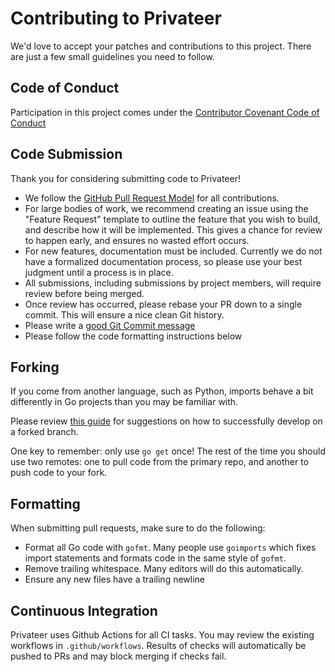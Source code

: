 # Contributing to Privateer

We'd love to accept your patches and contributions to this project. There are just a few small guidelines you need to follow.

## Code of Conduct

Participation in this project comes under the [Contributor Covenant Code of Conduct](./CODE_OF_CONDUCT.md)

## Code Submission

Thank you for considering submitting code to Privateer!

- We follow the [GitHub Pull Request Model](https://help.github.com/articles/about-pull-requests/) for all contributions.
- For large bodies of work, we recommend creating an issue using the "Feature Request" template to outline the feature that you wish to build, and describe how it will be implemented. This gives a chance for review to happen early, and ensures no wasted effort occurs.
- For new features, documentation must be included. Currently we do not have a formalized documentation process, so please use your best judgment until a process is in place.
- All submissions, including submissions by project members, will require review before being merged.
- Once review has occurred, please rebase your PR down to a single commit. This will ensure a nice clean Git history.
- Please write a [good Git Commit message](https://chris.beams.io/posts/git-commit/)
- Please follow the code formatting instructions below

## Forking

If you come from another language, such as Python, imports behave a bit differently in Go projects than you may be familiar with.

Please review [this guide](https://blog.sgmansfield.com/2016/06/working-with-forks-in-go/) for suggestions on how to successfully develop on a forked branch.

One key to remember: only use `go get` once! The rest of the time you should use two remotes: one to pull code from the primary repo, and another to push code to your fork.

## Formatting

When submitting pull requests, make sure to do the following:

- Format all Go code with `gofmt`. Many people use `goimports` which fixes import statements and formats code in the same style of `gofmt`.
- Remove trailing whitespace. Many editors will do this automatically.
- Ensure any new files have a trailing newline

## Continuous Integration

Privateer uses Github Actions for all CI tasks. You may review the existing workflows in `.github/workflows`. Results of checks will automatically be pushed to PRs and may block merging if checks fail.
